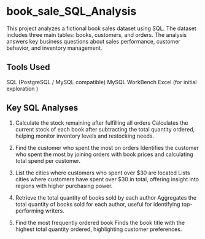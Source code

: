 # book_sale_SQL_Analysis
This project analyzes a fictional book sales dataset using SQL. The dataset includes three main tables: books, customers, and orders. The analysis answers key business questions about sales performance, customer behavior, and inventory management.

## Tools Used
 SQL (PostgreSQL / MySQL compatible)
 MySQL WorkBench
 Excel (for initial exploration )
 

## Key SQL Analyses
1. Calculate the stock remaining after fulfilling all orders
   Calculates the current stock of each book after subtracting the total quantity ordered,
   helping monitor inventory levels and restocking needs.
     
2. Find the customer who spent the most on orders
   Identifies the customer who spent the most by joining orders with book prices and calculating total spend per customer.
 
3. List the cities where customers who spent over $30 are located
   Lists cities where customers have spent over $30 in total, offering insight into regions with higher purchasing power.
   
4. Retrieve the total quantity of books sold by each author
   Aggregates the total quantity of books sold for each author, useful for identifying top-performing writers.

5. Find the most frequently ordered book
   Finds the book title with the highest total quantity ordered, highlighting customer preferences. 



